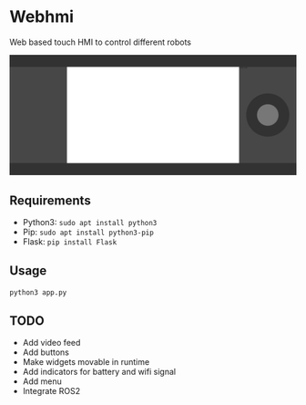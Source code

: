 # Webhmi

Web based touch HMI to control different robots

![HMI](media/TouchHmi.png)

## Requirements
- Python3: `sudo apt install python3`
- Pip: `sudo apt install python3-pip`
- Flask: `pip install Flask `

## Usage
    python3 app.py

## TODO
- Add video feed
- Add buttons
- Make widgets movable in runtime
- Add indicators for battery and wifi signal
- Add menu
- Integrate ROS2